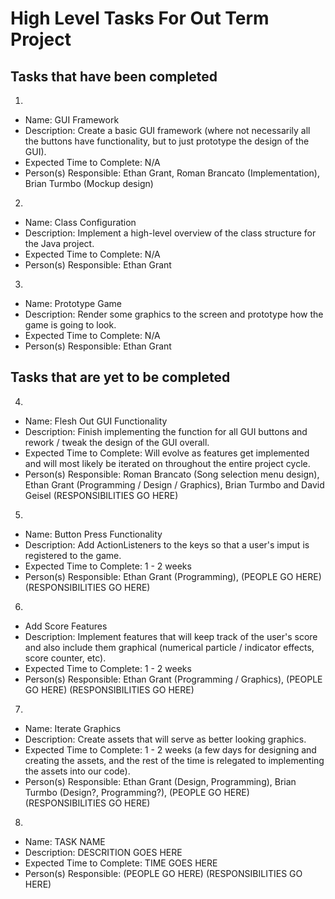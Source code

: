 # High Level Tasks For Out Term Project

## Tasks that have been completed

1.
  * Name: GUI Framework
  * Description: Create a basic GUI framework (where not necessarily all the buttons have functionality, but to just prototype the design of the GUI).
  * Expected Time to Complete: N/A
  * Person(s) Responsible: Ethan Grant, Roman Brancato (Implementation), Brian Turmbo (Mockup design)

2. 
  * Name: Class Configuration
  * Description: Implement a high-level overview of the class structure for the Java project.
  * Expected Time to Complete: N/A
  * Person(s) Responsible: Ethan Grant

3. 
  * Name: Prototype Game
  * Description: Render some graphics to the screen and prototype how the game is going to look.
  * Expected Time to Complete: N/A
  * Person(s) Responsible: Ethan Grant

## Tasks that are yet to be completed

4. 
  * Name: Flesh Out GUI Functionality
  * Description: Finish implementing the function for all GUI buttons and rework / tweak the design of the GUI overall.
  * Expected Time to Complete: Will evolve as features get implemented and will most likely be iterated on throughout the entire project cycle.
  * Person(s) Responsible: Roman Brancato (Song selection menu design), Ethan Grant (Programming / Design / Graphics), Brian Turmbo and David Geisel (RESPONSIBILITIES GO HERE)

5. 
  * Name: Button Press Functionality
  * Description: Add ActionListeners to the keys so that a user's imput is registered to the game.
  * Expected Time to Complete: 1 - 2 weeks
  * Person(s) Responsible: Ethan Grant (Programming), (PEOPLE GO HERE) (RESPONSIBILITIES GO HERE)

6. 
  * Add Score Features
  * Description: Implement features that will keep track of the user's score and also include them graphical (numerical particle / indicator effects, score counter, etc).
  * Expected Time to Complete: 1 - 2 weeks
  * Person(s) Responsible: Ethan Grant (Programming / Graphics), (PEOPLE GO HERE) (RESPONSIBILITIES GO HERE)

7. 
  * Name: Iterate Graphics
  * Description: Create assets that will serve as better looking graphics.
  * Expected Time to Complete: 1 - 2 weeks (a few days for designing and creating the assets, and the rest of the time is relegated to implementing the assets into our code).
  * Person(s) Responsible: Ethan Grant (Design, Programming), Brian Turmbo (Design?, Programming?), (PEOPLE GO HERE) (RESPONSIBILITIES GO HERE)

8. 
  * Name: TASK NAME
  * Description: DESCRITION GOES HERE
  * Expected Time to Complete: TIME GOES HERE
  * Person(s) Responsible: (PEOPLE GO HERE) (RESPONSIBILITIES GO HERE)

